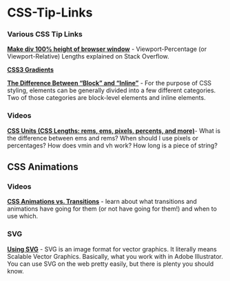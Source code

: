 # CSS-Tip-Links
<h3>Various CSS Tip Links</h3>


<p><b><a href="http://stackoverflow.com/questions/1575141/make-div-100-height-of-browser-window">Make div 100% height of browser window</a></b> - Viewport-Percentage (or Viewport-Relative) Lengths explained on Stack Overflow.</p>


<p><b><a href="https://css-tricks.com/css3-gradients/">CSS3 Gradients</a></b> 

<p><b><a href="http://www.impressivewebs.com/difference-block-inline-css/">The Difference Between “Block” and “Inline”</a></b> - For the purpose of CSS styling, elements can be generally divided into a few different categories. Two of those categories are block-level elements and inline elements.</p>

<h3>Videos</h3>

<p><b><a href="https://www.youtube.com/watch?v=qrduUUdxBSY">CSS Units (CSS Lengths: rems, ems, pixels, percents, and more)</a></b>- What is the difference between ems and rems? When should I use pixels or percentages? How does vmin and vh work? How long is a piece of string?</p>

<h2>CSS Animations</h2>
<h3>Videos</h3>
<p><b><a href="https://www.youtube.com/watch?v=TVpGb5Jj0GY&list=PL478wQWRhpfZA85XA9eDWVTs1w2mCNZkV&index=4">CSS Animations vs. Transitions</a></b> -  learn about what transitions and animations have going for them (or not have going for them!) and when to use which.</p>

<h3>SVG</h3>
<p><b><a href="https://css-tricks.com/using-svg/">Using SVG</a></b> - SVG is an image format for vector graphics. It literally means Scalable Vector Graphics. Basically, what you work with in Adobe Illustrator. You can use SVG on the web pretty easily, but there is plenty you should know.</a>
